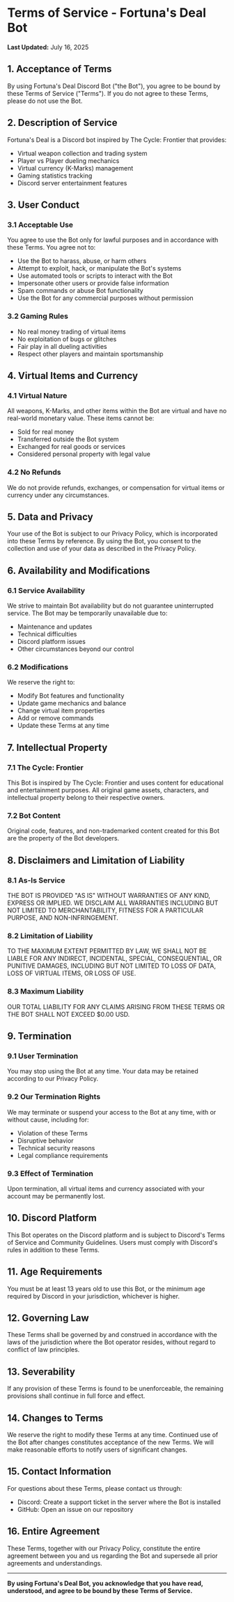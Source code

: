 # Terms of Service - Fortuna's Deal Bot

**Last Updated:** July 16, 2025

## 1. Acceptance of Terms

By using Fortuna's Deal Discord Bot ("the Bot"), you agree to be bound by these Terms of Service ("Terms"). If you do not agree to these Terms, please do not use the Bot.

## 2. Description of Service

Fortuna's Deal is a Discord bot inspired by The Cycle: Frontier that provides:
- Virtual weapon collection and trading system
- Player vs Player dueling mechanics
- Virtual currency (K-Marks) management
- Gaming statistics tracking
- Discord server entertainment features

## 3. User Conduct

### 3.1 Acceptable Use
You agree to use the Bot only for lawful purposes and in accordance with these Terms. You agree not to:

- Use the Bot to harass, abuse, or harm others
- Attempt to exploit, hack, or manipulate the Bot's systems
- Use automated tools or scripts to interact with the Bot
- Impersonate other users or provide false information
- Spam commands or abuse Bot functionality
- Use the Bot for any commercial purposes without permission

### 3.2 Gaming Rules
- No real money trading of virtual items
- No exploitation of bugs or glitches
- Fair play in all dueling activities
- Respect other players and maintain sportsmanship

## 4. Virtual Items and Currency

### 4.1 Virtual Nature
All weapons, K-Marks, and other items within the Bot are virtual and have no real-world monetary value. These items cannot be:
- Sold for real money
- Transferred outside the Bot system
- Exchanged for real goods or services
- Considered personal property with legal value

### 4.2 No Refunds
We do not provide refunds, exchanges, or compensation for virtual items or currency under any circumstances.

## 5. Data and Privacy

Your use of the Bot is subject to our Privacy Policy, which is incorporated into these Terms by reference. By using the Bot, you consent to the collection and use of your data as described in the Privacy Policy.

## 6. Availability and Modifications

### 6.1 Service Availability
We strive to maintain Bot availability but do not guarantee uninterrupted service. The Bot may be temporarily unavailable due to:
- Maintenance and updates
- Technical difficulties
- Discord platform issues
- Other circumstances beyond our control

### 6.2 Modifications
We reserve the right to:
- Modify Bot features and functionality
- Update game mechanics and balance
- Change virtual item properties
- Add or remove commands
- Update these Terms at any time

## 7. Intellectual Property

### 7.1 The Cycle: Frontier
This Bot is inspired by The Cycle: Frontier and uses content for educational and entertainment purposes. All original game assets, characters, and intellectual property belong to their respective owners.

### 7.2 Bot Content
Original code, features, and non-trademarked content created for this Bot are the property of the Bot developers.

## 8. Disclaimers and Limitation of Liability

### 8.1 As-Is Service
THE BOT IS PROVIDED "AS IS" WITHOUT WARRANTIES OF ANY KIND, EXPRESS OR IMPLIED. WE DISCLAIM ALL WARRANTIES INCLUDING BUT NOT LIMITED TO MERCHANTABILITY, FITNESS FOR A PARTICULAR PURPOSE, AND NON-INFRINGEMENT.

### 8.2 Limitation of Liability
TO THE MAXIMUM EXTENT PERMITTED BY LAW, WE SHALL NOT BE LIABLE FOR ANY INDIRECT, INCIDENTAL, SPECIAL, CONSEQUENTIAL, OR PUNITIVE DAMAGES, INCLUDING BUT NOT LIMITED TO LOSS OF DATA, LOSS OF VIRTUAL ITEMS, OR LOSS OF USE.

### 8.3 Maximum Liability
OUR TOTAL LIABILITY FOR ANY CLAIMS ARISING FROM THESE TERMS OR THE BOT SHALL NOT EXCEED $0.00 USD.

## 9. Termination

### 9.1 User Termination
You may stop using the Bot at any time. Your data may be retained according to our Privacy Policy.

### 9.2 Our Termination Rights
We may terminate or suspend your access to the Bot at any time, with or without cause, including for:
- Violation of these Terms
- Disruptive behavior
- Technical security reasons
- Legal compliance requirements

### 9.3 Effect of Termination
Upon termination, all virtual items and currency associated with your account may be permanently lost.

## 10. Discord Platform

This Bot operates on the Discord platform and is subject to Discord's Terms of Service and Community Guidelines. Users must comply with Discord's rules in addition to these Terms.

## 11. Age Requirements

You must be at least 13 years old to use this Bot, or the minimum age required by Discord in your jurisdiction, whichever is higher.

## 12. Governing Law

These Terms shall be governed by and construed in accordance with the laws of the jurisdiction where the Bot operator resides, without regard to conflict of law principles.

## 13. Severability

If any provision of these Terms is found to be unenforceable, the remaining provisions shall continue in full force and effect.

## 14. Changes to Terms

We reserve the right to modify these Terms at any time. Continued use of the Bot after changes constitutes acceptance of the new Terms. We will make reasonable efforts to notify users of significant changes.

## 15. Contact Information

For questions about these Terms, please contact us through:
- Discord: Create a support ticket in the server where the Bot is installed
- GitHub: Open an issue on our repository

## 16. Entire Agreement

These Terms, together with our Privacy Policy, constitute the entire agreement between you and us regarding the Bot and supersede all prior agreements and understandings.

---

**By using Fortuna's Deal Bot, you acknowledge that you have read, understood, and agree to be bound by these Terms of Service.** 